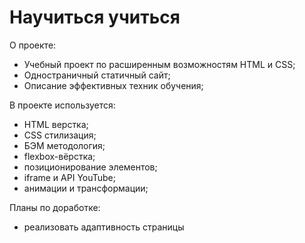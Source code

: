 # Научиться учиться
О проекте:
* Учебный проект по расширенным возможностям HTML и CSS;
* Одностраничный статичный сайт;
* Описание эффективных техник обучения;

В проекте используется:
* HTML верстка;
* CSS стилизация;
* БЭМ методология;
* flexbox-вёрстка;
* позиционирование элементов;
* iframe и API YouTube;
* анимации и трансформации;

Планы по доработке:
* реализовать адаптивность страницы
